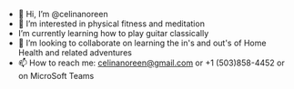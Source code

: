 - 👋 Hi, I’m @celinanoreen
- 👀 I’m interested in physical fitness and meditation
-  I’m currently learning how to play guitar classically
- 💞️ I’m looking to collaborate on learning the in's and out's of Home Health and related adventures
- 📫 How to reach me: celinanoreen@gmail.com or +1 (503)858-4452 or on MicroSoft Teams 

<!---
celinanoreen/celinanoreen is a ✨ special ✨ repository because its `README.md` (this file) appears on your GitHub profile.
You can click the Preview link to take a look at your changes.
--->
